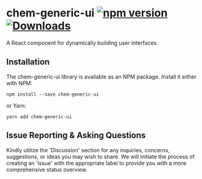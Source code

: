 # chem-generic-ui [![npm version](https://img.shields.io/npm/v/chem-generic-ui)](https://www.npmjs.com/package/chem-generic-ui) [![Downloads](https://img.shields.io/npm/dm/chem-generic-ui)](https://www.npmjs.com/package/chem-generic-ui)

A React component for dynamically building user interfaces.

## Installation

The chem-generic-ui library is available as an NPM package. Install it either with NPM:

```
npm install --save chem-generic-ui
```

or Yarn:

```
yarn add chem-generic-ui
```

## Issue Reporting & Asking Questions

Kindly utilize the 'Discussion' section for any inquiries, concerns, suggestions, or ideas you may wish to share. We will initiate the process of creating an 'issue' with the appropriate label to provide you with a more comprehensive status overview.
